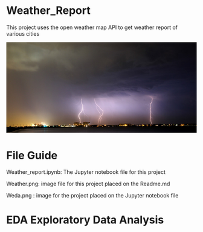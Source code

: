# Weather_Report
This project uses the open weather map API to get weather report of various cities 

![](weather.png)

# File Guide
 Weather_report.ipynb: The Jupyter notebook file for this project 
 
 Weather.png: image file for this project placed on the Readme.md 

 Weda.png : image for the project placed on the Jupyter notebook file 
 
 # EDA Exploratory Data Analysis
